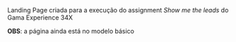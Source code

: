 Landing Page criada para a execução do assignment *Show me the leads* do Gama Experience 34X

**OBS**: a página ainda está no modelo básico